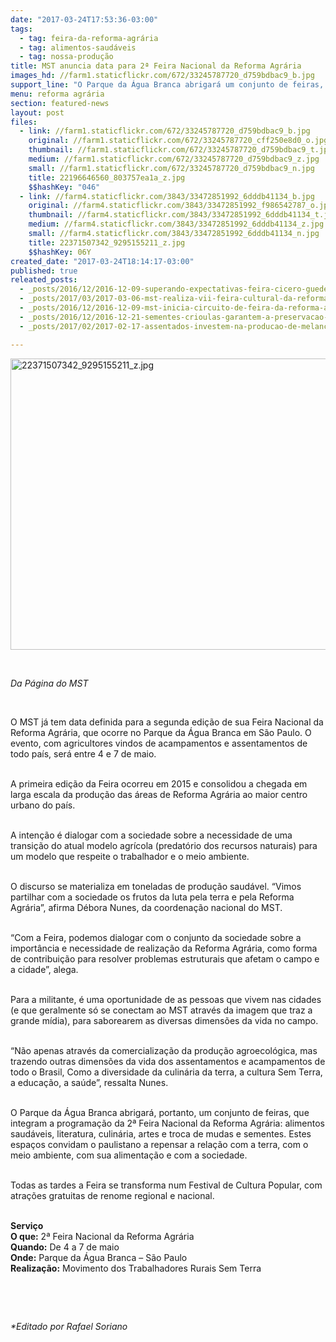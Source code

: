 ```yaml
---
date: "2017-03-24T17:53:36-03:00"
tags:
  - tag: feira-da-reforma-agrária
  - tag: alimentos-saudáveis
  - tag: nossa-produção
title: MST anuncia data para 2ª Feira Nacional da Reforma Agrária
images_hd: //farm1.staticflickr.com/672/33245787720_d759bdbac9_b.jpg
support_line: "O Parque da Água Branca abrigará um conjunto de feiras, que integram a programação principal: alimentos saudáveis, literatura, culinária, artes e troca de mudas e sementes."
menu: reforma agrária
section: featured-news
layout: post
files:
  - link: //farm1.staticflickr.com/672/33245787720_d759bdbac9_b.jpg
    original: //farm1.staticflickr.com/672/33245787720_cff250e8d0_o.jpg
    thumbnail: //farm1.staticflickr.com/672/33245787720_d759bdbac9_t.jpg
    medium: //farm1.staticflickr.com/672/33245787720_d759bdbac9_z.jpg
    small: //farm1.staticflickr.com/672/33245787720_d759bdbac9_n.jpg
    title: 22196646560_803757ea1a_z.jpg
    $$hashKey: "046"
  - link: //farm4.staticflickr.com/3843/33472851992_6dddb41134_b.jpg
    original: //farm4.staticflickr.com/3843/33472851992_f986542787_o.jpg
    thumbnail: //farm4.staticflickr.com/3843/33472851992_6dddb41134_t.jpg
    medium: //farm4.staticflickr.com/3843/33472851992_6dddb41134_z.jpg
    small: //farm4.staticflickr.com/3843/33472851992_6dddb41134_n.jpg
    title: 22371507342_9295155211_z.jpg
    $$hashKey: 06Y
created_date: "2017-03-24T18:14:17-03:00"
published: true
releated_posts:
  - _posts/2016/12/2016-12-09-superando-expectativas-feira-cicero-guedes-comercializa-cerca-de-180-toneladas-de-alimentos.md
  - _posts/2017/03/2017-03-06-mst-realiza-vii-feira-cultural-da-reforma-agraria-no-ceara.md
  - _posts/2016/12/2016-12-09-mst-inicia-circuito-de-feira-da-reforma-agraria-no-df.md
  - _posts/2016/12/2016-12-21-sementes-crioulas-garantem-a-preservacao-de-especies-e-alimentos-saudaveis.md
  - _posts/2017/02/2017-02-17-assentados-investem-na-producao-de-melancia-organica-no-rs.md

---
```

<p><img alt="22371507342_9295155211_z.jpg" height="466" src="//farm4.staticflickr.com/3843/33472851992_6dddb41134_b.jpg" width="700" /></p>

<p>&nbsp;</p>

<p><em>Da P&aacute;gina do MST</em></p>

<p>&nbsp;</p>

<p>O MST j&aacute; tem data definida para a segunda edi&ccedil;&atilde;o de sua Feira Nacional da Reforma Agr&aacute;ria, que ocorre no Parque da &Aacute;gua Branca em S&atilde;o Paulo. O evento, com agricultores vindos de acampamentos e assentamentos de todo pa&iacute;s, ser&aacute; entre 4 e 7 de maio.</p>

<p><br />
A primeira edi&ccedil;&atilde;o da Feira ocorreu em 2015 e consolidou a chegada em larga escala da produ&ccedil;&atilde;o das &aacute;reas de Reforma Agr&aacute;ria ao maior centro urbano do pa&iacute;s.</p>

<p><br />
A inten&ccedil;&atilde;o &eacute; dialogar com a sociedade sobre a necessidade de uma transi&ccedil;&atilde;o do atual modelo agr&iacute;cola (predat&oacute;rio dos recursos naturais) para um modelo que respeite o trabalhador e o meio ambiente.</p>

<p><br />
O discurso se materializa em toneladas de produ&ccedil;&atilde;o saud&aacute;vel. &ldquo;Vimos partilhar com a sociedade os frutos da luta pela terra e pela Reforma Agr&aacute;ria&rdquo;, afirma D&eacute;bora Nunes, da coordena&ccedil;&atilde;o nacional do MST.</p>

<p><br />
&ldquo;Com a Feira, podemos dialogar com o conjunto da sociedade sobre a import&acirc;ncia e necessidade de realiza&ccedil;&atilde;o da Reforma Agr&aacute;ria, como forma de contribui&ccedil;&atilde;o para resolver problemas estruturais que afetam o campo e a cidade&rdquo;, alega.</p>

<p><br />
Para a militante, &eacute; uma oportunidade de as pessoas que vivem nas cidades (e que geralmente s&oacute; se conectam ao MST atrav&eacute;s da imagem que traz a grande m&iacute;dia), para saborearem as diversas dimens&otilde;es da vida no campo.</p>

<p><br />
&ldquo;N&atilde;o apenas atrav&eacute;s da comercializa&ccedil;&atilde;o da produ&ccedil;&atilde;o agroecol&oacute;gica, mas trazendo outras dimens&otilde;es da vida dos assentamentos e acampamentos de todo o Brasil, Como a diversidade da culin&aacute;ria da terra, a cultura Sem Terra, a educa&ccedil;&atilde;o, a sa&uacute;de&rdquo;, ressalta Nunes.</p>

<p><br />
O Parque da &Aacute;gua Branca abrigar&aacute;, portanto, um conjunto de feiras, que integram a programa&ccedil;&atilde;o da 2&ordf; Feira Nacional da Reforma Agr&aacute;ria: alimentos saud&aacute;veis, literatura, culin&aacute;ria, artes e troca de mudas e sementes. Estes espa&ccedil;os convidam o paulistano a repensar a rela&ccedil;&atilde;o com a terra, com o meio ambiente, com sua alimenta&ccedil;&atilde;o e com a sociedade.</p>

<p><br />
Todas as tardes a Feira se transforma num Festival de Cultura Popular, com atra&ccedil;&otilde;es gratuitas de renome regional e nacional.</p>

<p><br />
<strong>Servi&ccedil;o<br />
O que:</strong> 2&ordf; Feira Nacional da Reforma Agr&aacute;ria<br />
<strong>Quando:</strong> De 4 a 7 de maio<br />
<strong>Onde:</strong> Parque da &Aacute;gua Branca &ndash; S&atilde;o Paulo<br />
<strong>Realiza&ccedil;&atilde;o:</strong> Movimento dos Trabalhadores Rurais Sem Terra</p>

<p>&nbsp;</p>

<p>&nbsp;</p>

<p><em>*Editado por Rafael Soriano</em></p>
